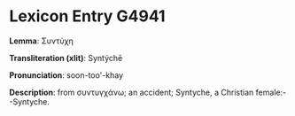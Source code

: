 # Lexicon Entry G4941

**Lemma**: Συντύχη

**Transliteration (xlit)**: Syntýchē

**Pronunciation**: soon-too'-khay

**Description**:
from συντυγχάνω; an accident; Syntyche, a Christian female:--Syntyche.
